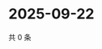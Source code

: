 # 2025-09-22

共 0 条

<!-- BEGIN ZHIHUQUESTIONS -->
<!-- 最后更新时间 Mon Sep 22 2025 10:26:29 GMT+0800 (China Standard Time) -->

<!-- END ZHIHUQUESTIONS -->
